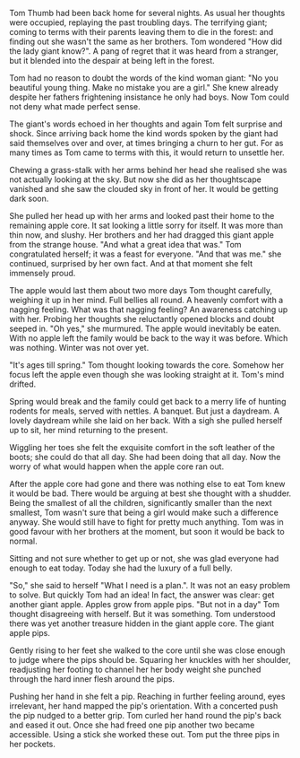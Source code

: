 Tom Thumb had been back home for several nights. As usual her thoughts were occupied, replaying the past troubling days. The terrifying giant; coming to terms with their parents leaving them to die in the forest: and finding out she wasn't the same as her brothers. Tom wondered "How did the lady giant know?". A pang of regret that it was heard from a stranger, but it blended into the despair at being left in the forest.

Tom had no reason to doubt the words of the kind woman giant: "No you beautiful young thing. Make no mistake you are a girl." She knew already despite her fathers frightening insistance he only had boys. Now Tom could not deny what made perfect sense. 

The giant's words echoed in her thoughts and again Tom felt surprise and shock. Since arriving back home the kind words spoken by the giant had said themselves over and over, at times bringing a churn to her gut. For as many times as Tom came to terms with this, it would return to unsettle her.

Chewing a grass-stalk with her arms behind her head she realised she was not actually looking at the sky. But now she did as her thoughtscape vanished and she saw the clouded sky in front of her. It would be getting dark soon.

She pulled her head up with her arms and looked past their home to the remaining apple core. It sat looking a little sorry for itself. It was more than thin now, and slushy. Her brothers and her had dragged this giant apple from the strange house. "And what a great idea that was." Tom congratulated herself; it was a feast for everyone. "And that was me." she continued, surprised by her own fact. And at that moment she felt immensely proud.

The apple would last them about two more days Tom thought carefully, weighing it up in her mind. Full bellies all round. A heavenly comfort with a nagging feeling. What was that nagging feeling? An awareness catching up with her. Probing her thoughts she reluctantly opened blocks and doubt seeped in. "Oh yes," she murmured. The apple would inevitably be eaten. With no apple left the family would be back to the way it was before. Which was nothing. Winter was not over yet.

"It's ages till spring." Tom thought looking towards the core. Somehow her focus left the apple even though she was looking straight at it. Tom's mind drifted.

Spring would break and the family could get back to a merry life of hunting rodents for meals, served with nettles. A banquet. But just a daydream. A lovely daydream while she laid on her back. With a sigh she pulled herself up to sit, her mind returning to the present.

Wiggling her toes she felt the exquisite comfort in the soft leather of the boots; she could do that all day. She had been doing that all day. Now the worry of what would happen when the apple core ran out.

After the apple core had gone and there was nothing else to eat Tom knew it would be bad. There would be arguing at best she thought with a shudder. Being the smallest of all the children, significantly smaller than the next smallest, Tom wasn't sure that being a girl would make such a difference anyway. She would still have to fight for pretty much anything. Tom was in good favour with her brothers at the moment, but soon it would be back to normal. 

Sitting and not sure whether to get up or not, she was glad everyone had enough to eat today. Today she had the luxury of a full belly. 

"So," she said to herself "What I need is a plan.". It was not an easy problem to solve. But quickly Tom had an idea! In fact, the answer was clear: get another giant apple. Apples grow from apple pips. "But not in a day" Tom thought disagreeing with herself. But it was something. Tom understood there was yet another treasure hidden in the giant apple core. The giant apple pips. 

Gently rising to her feet she walked to the core until she was close enough to judge where the pips should be. Squaring her knuckles with her shoulder, readjusting her footing to channel her her body weight she punched through the hard inner flesh around the pips. 

Pushing her hand in she felt a pip. Reaching in further feeling around, eyes irrelevant, her hand mapped the pip's orientation. With a concerted push the pip nudged to a better grip. Tom curled her hand round the pip's back and eased it out. Once she had freed one pip another two became accessible. Using a stick she worked these out. Tom put the three pips in her pockets.
